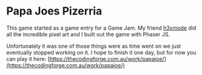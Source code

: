 # Papa Joes Pizerria

This game started as a game entry for a Game Jam. My friend [h3xmode](http://www.h3xmode.xyz/) did all the incredible pixel art and I built out the game with Phaser JS.

Unfortunately it was one of those things were as time went on we just eventually stopped working on it. I hope to finish it one day, but for now you can play it here: [https://thecodingforge.com.au/work/papajoe/](https://thecodingforge.com.au/work/papajoe/)
